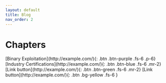 ```yaml
---
layout: default
title: Blog
nav_order: 2
---
```


# Chapters

<div class="code-example" markdown="1">
[Binary Exploitation](http://example.com/){: .btn .btn-purple .fs-6 .p-6}
[Industry Certifications](http://example.com/){: .btn .btn-blue .fs-6 .mr-2}
[Link button](http://example.com/){: .btn .btn-green .fs-6 .mr-2}
[Link button](http://example.com/){: .btn .bg-yellow .fs-6 }
</div>


